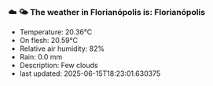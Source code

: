 ### ☁️ 🌤️  The weather in Florianópolis is: Florianópolis

- Temperature: 20.36°C
- On flesh: 20.59°C
- Relative air humidity: 82%
- Rain: 0.0 mm
- Description: Few clouds
- last updated: 2025-06-15T18:23:01.630375
